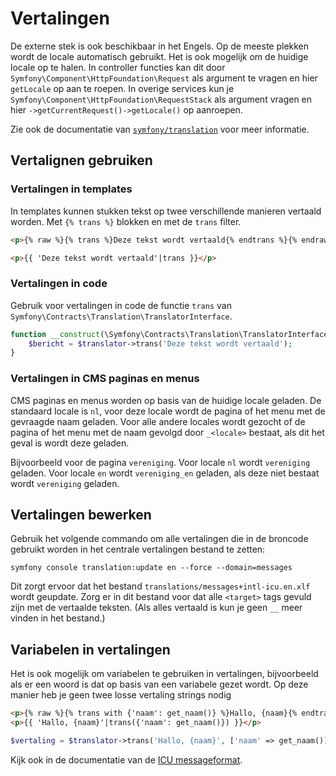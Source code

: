 # Vertalingen

De externe stek is ook beschikbaar in het Engels. Op de meeste plekken wordt de locale automatisch gebruikt. Het is ook mogelijk om de huidige locale op te halen. In controller functies kan dit door `Symfony\Component\HttpFoundation\Request` als argument te vragen en hier `getLocale` op aan te roepen. In overige services kun je `Symfony\Component\HttpFoundation\RequestStack` als argument vragen en hier `->getCurrentRequest()->getLocale()` op aanroepen.

Zie ook de documentatie van [`symfony/translation`](https://symfony.com/doc/current/translation.html) voor meer informatie.

## Vertalignen gebruiken
### Vertalingen in templates

In templates kunnen stukken tekst op twee verschillende manieren vertaald worden. Met `{% trans %}` blokken en met de `trans` filter.

```html
<p>{% raw %}{% trans %}Deze tekst wordt vertaald{% endtrans %}{% endraw %}</p>

<p>{{ 'Deze tekst wordt vertaald'|trans }}</p>
```

### Vertalingen in code

Gebruik voor vertalingen in code de functie `trans` van `Symfony\Contracts\Translation\TranslatorInterface`.

```php
function __construct(\Symfony\Contracts\Translation\TranslatorInterface $translator) {
	$bericht = $translator->trans('Deze tekst wordt vertaald');
}
```

### Vertalingen in CMS paginas en menus

CMS paginas en menus worden op basis van de huidige locale geladen. De standaard locale is `nl`, voor deze locale wordt de pagina of het menu met de gevraagde naam geladen. Voor alle andere locales wordt gezocht of de pagina of het menu met de naam gevolgd door `_<locale>` bestaat, als dit het geval is wordt deze geladen.

Bijvoorbeeld voor de pagina `vereniging`. Voor locale `nl` wordt `vereniging` geladen. Voor locale `en` wordt `vereniging_en` geladen, als deze niet bestaat wordt `vereniging` geladen.

## Vertalingen bewerken

Gebruik het volgende commando om alle vertalingen die in de broncode gebruikt worden in het centrale vertalingen bestand te zetten:

```shell
symfony console translation:update en --force --domain=messages
```

Dit zorgt ervoor dat het bestand `translations/messages+intl-icu.en.xlf` wordt geupdate. Zorg er in dit bestand voor dat alle `<target>` tags gevuld zijn met de vertaalde teksten. (Als alles vertaald is kun je geen `__` meer vinden in het bestand.)

## Variabelen in vertalingen

Het is ook mogelijk om variabelen te gebruiken in vertalingen, bijvoorbeeld als er een woord is dat op basis van een variabele gezet wordt. Op deze manier heb je geen twee losse vertaling strings nodig

```html
<p>{% raw %}{% trans with {'naam': get_naam()} %}Hallo, {naam}{% endtrans %}{% endraw %}</p>
<p>{{ 'Hallo, {naam}'|trans({'naam': get_naam()}) }}</p>
```

```php
$vertaling = $translator->trans('Hallo, {naam}', ['naam' => get_naam()]);
```

Kijk ook in de documentatie van de [ICU messageformat](https://symfony.com/doc/current/translation/message_format.html).
